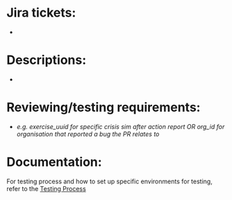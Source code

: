 # Jira tickets:
- 

# Descriptions:
- 

# Reviewing/testing requirements:
 
- _e.g. exercise_uuid for specific crisis sim after action report OR org_id for organisation that reported a bug the PR relates to_

# Documentation:
For testing process and how to set up specific environments for testing, refer to the [Testing Process](https://app.nuclino.com/Immersivelabs/Knowledgebase/Insights-team-Testing-Dash-specific-54330e4d-c24c-4407-a05b-2ac82b9f9f56)

